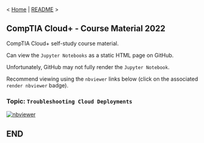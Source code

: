 < [Home](https://github.com/SeanOhAileasa) | [README](https://github.com/SeanOhAileasa/cdp-troubleshooting-cloud-deployments/blob/main/README.md) >

## CompTIA Cloud+ - Course Material 2022

CompTIA Cloud+ self-study course material.

Can view the ``Jupyter Notebooks`` as a static HTML page on GitHub.

Unfortunately, GitHub may not fully render the ``Jupyter Notebook``.

Recommend viewing using the ``nbviewer`` links below (click on the associated ``render nbviewer`` badge).

### Topic: ``Troubleshooting Cloud Deployments``

[![nbviewer](https://raw.githubusercontent.com/jupyter/design/master/logos/Badges/nbviewer_badge.svg)](https://nbviewer.jupyter.org/github/SeanOhAileasa/cdp-troubleshooting-cloud-deployments/blob/main/cdp-troubleshooting-cloud-deployments.ipynb)

## END